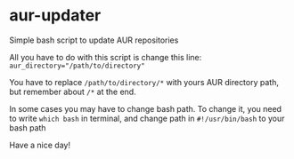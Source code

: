 # aur-updater
Simple bash script to update AUR repositories

All you have to do with this script is change this line:  
`aur_directory="/path/to/directory"`

You have to replace `/path/to/directory/*` with yours AUR directory path, but remember about `/*` at the end.

In some cases you may have to change bash path. To change it, you need to write `which bash` in terminal, and change path in `#!/usr/bin/bash` to your bash path

Have a nice day!
